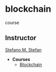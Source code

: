 # blockchain
course

## Instructor
[Stefano M. Stefan](https://www.coursera.org/instructor/~3299409)
  - **Courses**
    - [Blockchain](https://www.coursera.org/learn/uciblockchain)
